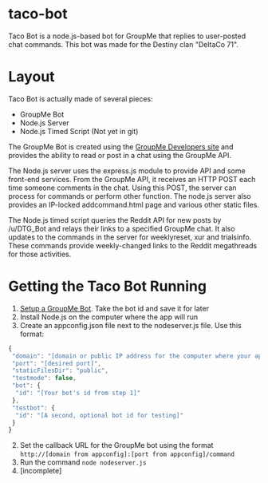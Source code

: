 # taco-bot
Taco Bot is a node.js-based bot for GroupMe that replies to user-posted chat commands. This bot was made for the Destiny clan "DeltaCo 71".

# Layout
Taco Bot is actually made of several pieces:
  * GroupMe Bot
  * Node.js Server
  * Node.js Timed Script (Not yet in git)

The GroupMe Bot is created using the [GroupMe Developers site](https://dev.groupme.com/) and provides the ability to read or post in a chat using the GroupMe API.

The Node.js server uses the express.js module to provide API and some front-end services. From the GroupMe API, it receives an HTTP POST each time someone comments in the chat. Using this POST, the server can process for commands or perform other function. The node.js server also provides an IP-locked addcommand.html page and various other static files.

The Node.js timed script queries the Reddit API for new posts by /u/DTG_Bot and relays their links to a specified GroupMe chat. It also updates to the commands in the server for weeklyreset, xur and trialsinfo. These commands provide weekly-changed links to the Reddit megathreads for those activities.

# Getting the Taco Bot Running
1. [Setup a GroupMe Bot](https://dev.groupme.com/tutorials/bots). Take the bot id and save it for later
2. Install Node.js on the computer where the app will run
3. Create an appconfig.json file next to the nodeserver.js file. Use this format:
```javascript
{
 "domain": "[domain or public IP address for the computer where your app is running]",
 "port": "[desired port]",
 "staticFilesDir": "public",
 "testmode": false,
 "bot": {
  "id": "[Your bot's id from step 1]"
 },
 "testbot": {
  "id": "[A second, optional bot id for testing]"
 }
}
```
2. Set the callback URL for the GroupMe bot using the format `http://[domain from appconfig]:[port from appconfig]/command`
3. Run the command `node nodeserver.js`
4. [incomplete]
